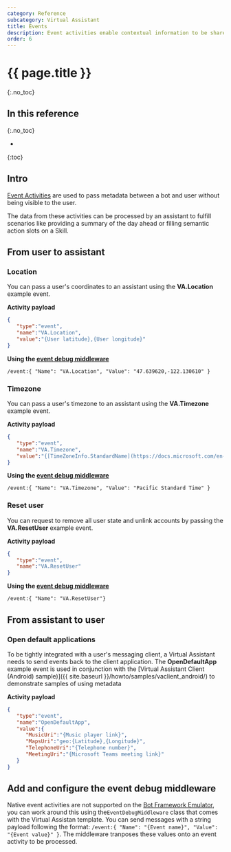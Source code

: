 ```yaml
---
category: Reference
subcategory: Virtual Assistant
title: Events
description: Event activities enable contextual information to be shared between a user and assistant, without being visible to the user.
order: 6
---
```


# {{ page.title }}
{:.no_toc}

## In this reference
{:.no_toc}

* 
{:toc}

## Intro

[Event Activities](https://docs.microsoft.com/en-us/azure/bot-service/dotnet/bot-builder-dotnet-activities?view=azure-bot-service-3.0#event) are used to pass metadata between a bot and user without being visible to the user.

The data from these activities can be processed by an assistant to fulfill scenarios like providing a summary of the day ahead or filling semantic action slots on a Skill.

## From user to assistant
### Location

You can pass a user's coordinates to an assistant using the **VA.Location** example event.

**Activity payload**
```json
{ 
   "type":"event",
   "name":"VA.Location",
   "value":"{User latitude},{User longitude}"
}
```

**Using the [event debug middleware](#add-and-configure-the-event-debug-middleware)**
```
/event:{ "Name": "VA.Location", "Value": "47.639620,-122.130610" }
```

### Timezone
You can pass a user's timezone to an assistant using the **VA.Timezone** example event.

**Activity payload**
```json
{ 
   "type":"event",
   "name":"VA.Timezone",
   "value":"{[TimeZoneInfo.StandardName](https://docs.microsoft.com/en-us/dotnet/api/system.timezoneinfo.standardname?view=netcore-2.2#System_TimeZoneInfo_StandardName)}"
}
```

**Using the [event debug middleware](#add-and-configure-the-event-debug-middleware)**
```
/event:{ "Name": "VA.Timezone", "Value": "Pacific Standard Time" }
```

### Reset user
You can request to remove all user state and unlink accounts by passing the **VA.ResetUser** example event.

**Activity payload**
```json
{ 
   "type":"event",
   "name":"VA.ResetUser"
}
```

**Using the [event debug middleware](#add-and-configure-the-event-debug-middleware)**
```
/event:{ "Name": "VA.ResetUser"}
```

## From assistant to user
### Open default applications
To be tightly integrated with a user's messaging client, a Virtual Assistant needs to send events back to the client application.
The **OpenDefaultApp** example event is used in conjunction with the [Virtual Assistant Client (Android) sample)]({{ site.baseurl }}/howto/samples/vaclient_android/) to demonstrate samples of using metadata

**Activity payload**
```json
{ 
   "type":"event",
   "name":"OpenDefaultApp",
   "value":{ 
      "MusicUri":"{Music player link}",
      "MapsUri":"geo:{Latitude},{Longitude}",
      "TelephoneUri":"{Telephone number}",
      "MeetingUri":"{Microsoft Teams meeting link}"
   }
}
```

## Add and configure the event debug middleware
Native event activities are not supported on the [Bot Framework Emulator](https://aka.ms/botframework-emulator), you can work around this using the`EventDebugMiddleware` class that comes with the Virtual Assistan template.
You can send messages with a string payload following the format: `/event:{ "Name": "{Event name}", "Value": "{Event value}" }`. The middleware tranposes these values onto an event activity to be processed.
